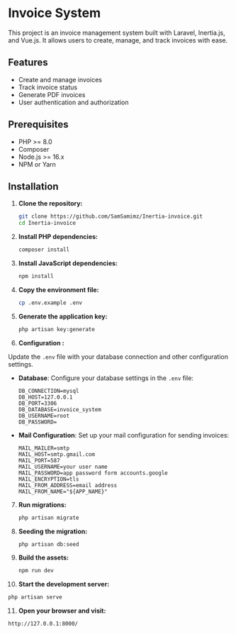 # Invoice System

This project is an invoice management system built with Laravel, Inertia.js, and Vue.js. It allows users to create, manage, and track invoices with ease.

## Features
- Create and manage invoices
- Track invoice status
- Generate PDF invoices
- User authentication and authorization

## Prerequisites

- PHP >= 8.0
- Composer
- Node.js >= 16.x
- NPM or Yarn

## Installation

1. **Clone the repository:**

   ```bash
   git clone https://github.com/SamSamimz/Inertia-invoice.git
   cd Inertia-invoice
   ```

2. **Install PHP dependencies:**

   ```bash
   composer install
   ```

3. **Install JavaScript dependencies:**

   ```bash
   npm install
   ```

4. **Copy the environment file:**

   ```bash
   cp .env.example .env
   ```

5. **Generate the application key:**

   ```bash
   php artisan key:generate
   ```
   
6. **Configuration :**

Update the `.env` file with your database connection and other configuration settings.

- **Database**: Configure your database settings in the `.env` file:

  ```env
  DB_CONNECTION=mysql
  DB_HOST=127.0.0.1
  DB_PORT=3306
  DB_DATABASE=invoice_system
  DB_USERNAME=root
  DB_PASSWORD=
  ```

- **Mail Configuration**: Set up your mail configuration for sending invoices:

  ```env
  MAIL_MAILER=smtp
  MAIL_HOST=smtp.gmail.com
  MAIL_PORT=587
  MAIL_USERNAME=your user name
  MAIL_PASSWORD=app password form accounts.google
  MAIL_ENCRYPTION=tls
  MAIL_FROM_ADDRESS=email address
  MAIL_FROM_NAME="${APP_NAME}"
  ```


7. **Run migrations:**

   ```bash
   php artisan migrate
   ```
8. **Seeding the migration:**

   ```bash
   php artisan db:seed
   ```

9. **Build the assets:**

   ```bash
   npm run dev
   ```

10. **Start the development server:**

   ```bash
   php artisan serve
   ```

11. **Open your browser and visit:**

   ```
   http://127.0.0.1:8000/
   ```


